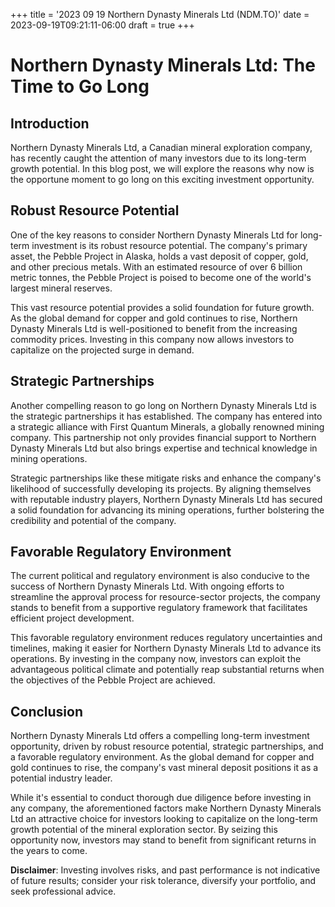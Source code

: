 +++
title = '2023 09 19 Northern Dynasty Minerals Ltd (NDM.TO)'
date = 2023-09-19T09:21:11-06:00
draft = true
+++
# **Northern Dynasty Minerals Ltd: The Time to Go Long**

## Introduction

Northern Dynasty Minerals Ltd, a Canadian mineral exploration company, has recently caught the attention of many investors due to its long-term growth potential. In this blog post, we will explore the reasons why now is the opportune moment to go long on this exciting investment opportunity.

## Robust Resource Potential

One of the key reasons to consider Northern Dynasty Minerals Ltd for long-term investment is its robust resource potential. The company's primary asset, the Pebble Project in Alaska, holds a vast deposit of copper, gold, and other precious metals. With an estimated resource of over 6 billion metric tonnes, the Pebble Project is poised to become one of the world's largest mineral reserves.

This vast resource potential provides a solid foundation for future growth. As the global demand for copper and gold continues to rise, Northern Dynasty Minerals Ltd is well-positioned to benefit from the increasing commodity prices. Investing in this company now allows investors to capitalize on the projected surge in demand.

## Strategic Partnerships

Another compelling reason to go long on Northern Dynasty Minerals Ltd is the strategic partnerships it has established. The company has entered into a strategic alliance with First Quantum Minerals, a globally renowned mining company. This partnership not only provides financial support to Northern Dynasty Minerals Ltd but also brings expertise and technical knowledge in mining operations.

Strategic partnerships like these mitigate risks and enhance the company's likelihood of successfully developing its projects. By aligning themselves with reputable industry players, Northern Dynasty Minerals Ltd has secured a solid foundation for advancing its mining operations, further bolstering the credibility and potential of the company.

## Favorable Regulatory Environment

The current political and regulatory environment is also conducive to the success of Northern Dynasty Minerals Ltd. With ongoing efforts to streamline the approval process for resource-sector projects, the company stands to benefit from a supportive regulatory framework that facilitates efficient project development.

This favorable regulatory environment reduces regulatory uncertainties and timelines, making it easier for Northern Dynasty Minerals Ltd to advance its operations. By investing in the company now, investors can exploit the advantageous political climate and potentially reap substantial returns when the objectives of the Pebble Project are achieved.

## Conclusion

Northern Dynasty Minerals Ltd offers a compelling long-term investment opportunity, driven by robust resource potential, strategic partnerships, and a favorable regulatory environment. As the global demand for copper and gold continues to rise, the company's vast mineral deposit positions it as a potential industry leader.

While it's essential to conduct thorough due diligence before investing in any company, the aforementioned factors make Northern Dynasty Minerals Ltd an attractive choice for investors looking to capitalize on the long-term growth potential of the mineral exploration sector. By seizing this opportunity now, investors may stand to benefit from significant returns in the years to come.


**Disclaimer**: Investing involves risks, and past performance is not indicative of future results; consider your risk tolerance, diversify your portfolio, and seek professional advice.
